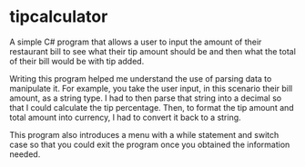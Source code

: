 # tipcalculator
A simple C# program that allows a user to input the amount of their restaurant bill to see what their tip amount should be and then what the total of their bill would be with tip added.

Writing this program helped me understand the use of parsing data to manipulate it. For example, you take the user input, in this scenario their bill amount, as a string type. I had to then parse that string into a decimal so that I could calculate the tip percentage. Then, to format the tip amount and total amount into currency, I had to convert it back to a string. 

This program also introduces a menu with a while statement and switch case so that you could exit the program once you obtained the information needed. 
